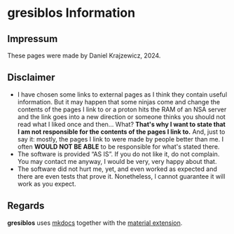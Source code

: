 gresiblos Information
=================

Impressum
---------

These pages were made by Daniel Krajzewicz, 2024.


Disclaimer
----------

* I have chosen some links to external pages as I think they contain useful information. But it may happen that some ninjas come and change the contents of the pages I link to or a proton hits the RAM of an NSA server and the link goes into a new direction or someone thinks you should not read what I liked once and then… What?
  **That&apos;s why I want to state that I am not responsible for the contents of the pages I link to.**
  And, just to say it: mostly, the pages I link to were made by people better than me. I often **WOULD NOT BE ABLE** to be responsible for what&apos;s stated there.
* The software is provided “AS IS”. If you do not like it, do not complain. You may contact me anyway, I would be very, very happy about that.
* The software did not hurt me, yet, and even worked as expected and there are even tests that prove it. Nonetheless, I cannot guarantee it will work as you expect.


Regards
-------

**gresiblos** uses [mkdocs](https://www.mkdocs.org/) together with the [material extension](https://squidfunk.github.io/mkdocs-material/).


